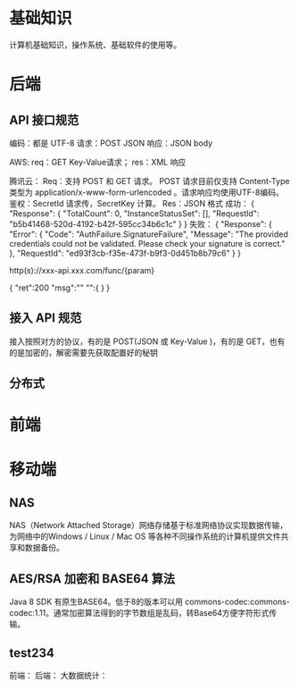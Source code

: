 # 基础知识

计算机基础知识，操作系统、基础软件的使用等。

# 后端

## API 接口规范
编码：都是 UTF-8
请求：POST JSON
响应：JSON body

AWS: 
req：GET Key-Value请求；
res：XML 响应

腾讯云：
Req：支持 POST 和 GET 请求。 POST 请求目前仅支持 Content-Type 类型为 application/x-www-form-urlencoded 。请求响应均使用UTF-8编码。
鉴权：SecretId 请求传，SecretKey 计算。
Res：JSON 格式
成功：
{
    "Response": {
        "TotalCount": 0,
        "InstanceStatusSet": [],
        "RequestId": "b5b41468-520d-4192-b42f-595cc34b6c1c"
    }
}
失败：
{
    "Response": {
        "Error": {
            "Code": "AuthFailure.SignatureFailure",
            "Message": "The provided credentials could not be validated. Please check your signature is correct."
        },
        "RequestId": "ed93f3cb-f35e-473f-b9f3-0d451b8b79c6"
    }
}


http(s)://xxx-api.xxx.com/func/{param}

{
	"ret":200
	"msg":""
	"":{
	}
}


## 接入 API 规范
接入按照对方的协议，有的是 POST(JSON 或 Key-Value )，有的是 GET，也有的是加密的，解密需要先获取配置好的秘钥

## 分布式

# 前端

# 移动端
  
## NAS

NAS（Network Attached Storage）网络存储基于标准网络协议实现数据传输，为网络中的Windows / Linux / Mac OS 等各种不同操作系统的计算机提供文件共享和数据备份。

## AES/RSA 加密和 BASE64 算法

Java 8 SDK 有原生BASE64。低于8的版本可以用 commons-codec:commons-codec:1.11。通常加密算法得到的字节数组是乱码，转Base64方便字符形式传输。

## test234

前端：
后端：
大数据统计：
